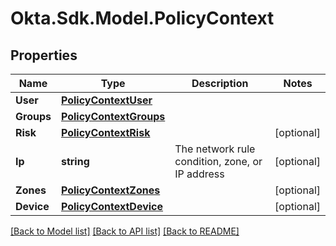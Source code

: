 # Okta.Sdk.Model.PolicyContext

## Properties

Name | Type | Description | Notes
------------ | ------------- | ------------- | -------------
**User** | [**PolicyContextUser**](PolicyContextUser.md) |  | 
**Groups** | [**PolicyContextGroups**](PolicyContextGroups.md) |  | 
**Risk** | [**PolicyContextRisk**](PolicyContextRisk.md) |  | [optional] 
**Ip** | **string** | The network rule condition, zone, or IP address | [optional] 
**Zones** | [**PolicyContextZones**](PolicyContextZones.md) |  | [optional] 
**Device** | [**PolicyContextDevice**](PolicyContextDevice.md) |  | [optional] 

[[Back to Model list]](../README.md#documentation-for-models) [[Back to API list]](../README.md#documentation-for-api-endpoints) [[Back to README]](../README.md)

